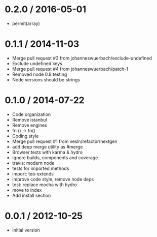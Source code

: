 
0.2.0 / 2016-05-01
==================

  * permit(array)

0.1.1 / 2014-11-03
==================

 * Merge pull request #3 from johanneswuerbach/exclude-undefined
 * Exclude undefined keys
 * Merge pull request #4 from johanneswuerbach/patch-1
 * Removed node 0.8 testing
 * Node versions should be strings

0.1.0 / 2014-07-22
==================

  * Code organization
  * Remove istanbul
  * Remove engines
  * fn () -> fn()
  * Coding style
  * Merge pull request #1 from vesln/refactor/nextgen
  * add deep merge utility as #merge
  * Browser tests with karma & hydro
  * Ignore builds, components and coverage
  * travis: modern node
  * tests for imported methods
  * import: tea-extends
  * improve code style, remove node deps
  * test: replace mocha with hydro
  * move to index
  * Add install section

0.0.1 / 2012-10-25
==================

  * Initial version
